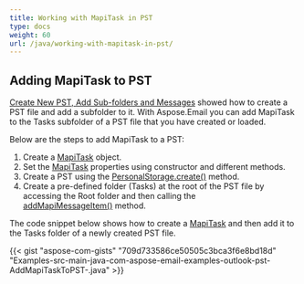 ```yaml
---
title: Working with MapiTask in PST
type: docs
weight: 60
url: /java/working-with-mapitask-in-pst/
---
```


## **Adding MapiTask to PST**
[Create New PST, Add Sub-folders and Messages](/java/create-new-pst-add-sub-folders-and-messages/) showed how to create a PST file and add a subfolder to it. With Aspose.Email you can add MapiTask to the Tasks subfolder of a PST file that you have created or loaded.

Below are the steps to add MapiTask to a PST:

1. Create a [MapiTask](https://apireference.aspose.com/java/email/com.aspose.email/MapiTask) object.
1. Set the [MapiTask](https://apireference.aspose.com/java/email/com.aspose.email/MapiTask) properties using constructor and different methods.
1. Create a PST using the [PersonalStorage.create()](https://apireference.aspose.com/java/email/com.aspose.email/PersonalStorage#create\(java.io.OutputStream,%20int\)) method.
1. Create a pre-defined folder (Tasks) at the root of the PST file by accessing the Root folder and then calling the [addMapiMessageItem()](https://apireference.aspose.com/java/email/com.aspose.email/FolderInfo#addMapiMessageItem\(com.aspose.email.IMapiMessageItem\)) method.

The code snippet below shows how to create a [MapiTask](https://apireference.aspose.com/java/email/com.aspose.email/MapiTask) and then add it to the Tasks folder of a newly created PST file.



{{< gist "aspose-com-gists" "709d733586ce50505c3bca3f6e8bd18d" "Examples-src-main-java-com-aspose-email-examples-outlook-pst-AddMapiTaskToPST-.java" >}}
